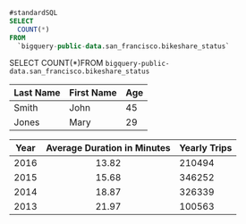 
```sql
#standardSQL
SELECT
  COUNT(*)
FROM
  `bigquery-public-data.san_francisco.bikeshare_status`
```

SELECT  COUNT(*)FROM  `bigquery-public-data.san_francisco.bikeshare_status`


Last Name | First Name | Age
---|---|---
Smith | John | 45
Jones | Mary | 29


| Year | Average Duration in Minutes | Yearly Trips |
|---|:---:|---|
| 2016 | 13.82            | 210494       |
| 2015 | 15.68            | 346252       |
| 2014 | 18.87            | 326339       |
| 2013 | 21.97            | 100563       |

